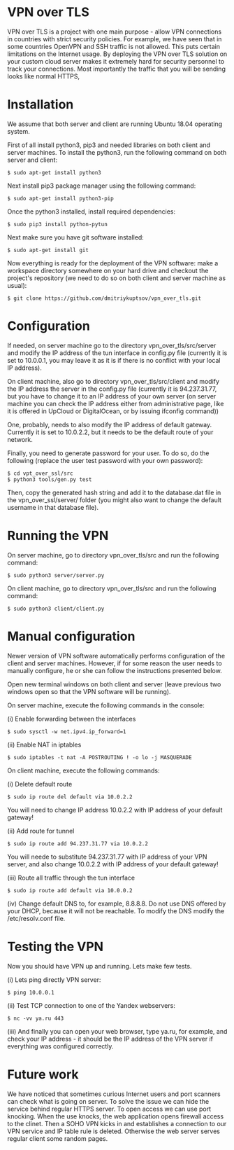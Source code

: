 # VPN over TLS 

VPN over TLS is a project with one main purpose - allow VPN connections in countries with strict 
security policies. For example, we have seen that in some countries OpenVPN and SSH traffic is not
allowed. This puts certain limitations on the Internet usage. By deploying the VPN over TLS solution
on your custom cloud server makes it extremely hard for security personnel to track your connections.
Most importantly the traffic that you will be sending looks like normal HTTPS,

# Installation

We assume that both server and client are running Ubuntu 18.04 operating system.

First of all install python3, pip3 and needed libraries on both client and server machines.
To install the python3, run the following command on both server and client:

```
$ sudo apt-get install python3
```

Next install pip3 package manager using the following command:

```
$ sudo apt-get install python3-pip
```

Once the python3 installed, install required dependencies:

```
$ sudo pip3 install python-pytun
```

Next make sure you have git software installed:

```
$ sudo apt-get install git
```

Now everything is ready for the deployment of the VPN software: make a workspace directory somewhere on
your hard drive and checkout the project's repository (we need to do so on both client and server machine as 
usual):

```
$ git clone https://github.com/dmitriykuptsov/vpn_over_tls.git
```
# Configuration

If needed, on server machine go to the directory vpn_over_tls/src/server and modify the 
IP address of the tun interface in config.py file (currently it is set to 10.0.0.1, you may leave it as it is
if there is no conflict with your local IP address).

On client machine, also go to directory vpn_over_tls/src/client and modify the IP address the server in the config.py
file (currently it is 94.237.31.77, but you have to change it to an IP address of your own server (on server machine you 
can check the IP address either from administrative page, like it is offered in UpCloud or DigitalOcean, or by issuing ifconfig command))

One, probably, needs to also modify the IP address of default gateway. Currently it is set to 10.0.2.2, but it needs to be 
the default route of your network.

Finally, you need to generate password for your user. To do so, do the following (replace the user test password with your own password):
```
$ cd vpt_over_ssl/src
$ python3 tools/gen.py test
```

Then, copy the generated hash string and add it to the database.dat file in the vpn_over_ssl/server/ folder (you might also want to change the default username in that database file).

# Running the VPN

On server machine, go to directory vpn_over_tls/src and run the following command:

```
$ sudo python3 server/server.py
```

On client machine, go to directory vpn_over_tls/src and run the following command:

```
$ sudo python3 client/client.py
```

# Manual configuration

Newer version of VPN software automatically performs configuration of the client and server machines. However,
if for some reason the user needs to manually configure, he or she can follow the instructions presented below.

Open new terminal windows on both client and server (leave previous two windows open so that the VPN software will be running).

On server machine, execute the following commands in the console:

(i) Enable forwarding between the interfaces

```
$ sudo sysctl -w net.ipv4.ip_forward=1
```

(ii) Enable NAT in iptables

```
$ sudo iptables -t nat -A POSTROUTING ! -o lo -j MASQUERADE
```

On client machine, execute the following commands:

(i) Delete default route 

```
$ sudo ip route del default via 10.0.2.2
```

You will need to change IP address 10.0.2.2 with IP address of your default gateway!

(ii) Add route for tunnel 

```
$ sudo ip route add 94.237.31.77 via 10.0.2.2
```

You will neede to substitute 94.237.31.77 with IP address of your VPN server, and also change 10.0.2.2
with IP address of your default gateway!

(iii) Route all traffic through the tun interface

```
$ sudo ip route add default via 10.0.0.2
```

(iv) Change default DNS to, for example, 8.8.8.8. Do not use DNS offered by your DHCP, because it will not be reachable.
To modify the DNS modify the /etc/resolv.conf file.

# Testing the VPN

Now you should have VPN up and running. Lets make few tests.

(i) Lets ping directly VPN server:

```
$ ping 10.0.0.1
```

(ii) Test TCP connection to one of the Yandex webservers:
```
$ nc -vv ya.ru 443
```

(iii) And finally you can open your web browser, type ya.ru, for example, and 
check your IP address - it should be the IP address of the VPN server if 
everything was configured correctly.


# Future work

We have noticed that sometimes curious Internet users and port scanners
can check what is going on server. To solve the issue we can hide the 
service behind regular HTTPS server. To open access we can use port knocking.
When the use knocks, the web application opens firewall access to the clinet.
Then a SOHO VPN kicks in and establishes a connection to our VPN service and IP table rule 
is deleted. Otherwise the web server serves regular client some random pages.
